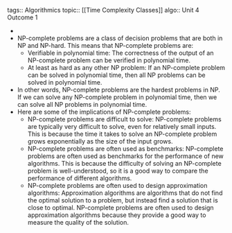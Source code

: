 tags:: Algorithmics
topic:: [[Time Complexity Classes]]
algo:: Unit 4 Outcome 1

-
- NP-complete problems are a class of decision problems that are both in NP and NP-hard. This means that NP-complete problems are:
	- Verifiable in polynomial time: The correctness of the output of an NP-complete problem can be verified in polynomial time.
	- At least as hard as any other NP problem: If an NP-complete problem can be solved in polynomial time, then all NP problems can be solved in polynomial time.
- In other words, NP-complete problems are the hardest problems in NP. If we can solve any NP-complete problem in polynomial time, then we can solve all NP problems in polynomial time.
- Here are some of the implications of NP-complete problems:
	- NP-complete problems are difficult to solve: NP-complete problems are typically very difficult to solve, even for relatively small inputs. This is because the time it takes to solve an NP-complete problem grows exponentially as the size of the input grows.
	- NP-complete problems are often used as benchmarks: NP-complete problems are often used as benchmarks for the performance of new algorithms. This is because the difficulty of solving an NP-complete problem is well-understood, so it is a good way to compare the performance of different algorithms.
	- NP-complete problems are often used to design approximation algorithms: Approximation algorithms are algorithms that do not find the optimal solution to a problem, but instead find a solution that is close to optimal. NP-complete problems are often used to design approximation algorithms because they provide a good way to measure the quality of the solution.